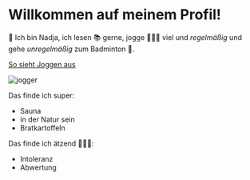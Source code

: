 <!-- "Hero" Header -->
# Willkommen auf meinem Profil!


👋 Ich bin Nadja, ich lesen 📚 gerne, jogge 🏃🏻‍♀️ viel  und *regelmäßig* und gehe *unregelmäßig* zum Badminton 🏸.

[So sieht Joggen aus](https://www.google.com/url?sa=i&url=https%3A%2F%2Fwww.geo.de%2Fmagazine%2Fgeo-kompakt%2F234-rtkl-joggen-wie-man-sinnvoll-mit-dem-laufen-beginnt&psig=AOvVaw3Z1uLI-A5BumsO0rmsqThp&ust=1687338002626000&source=images&cd=vfe&ved=0CA4QjRxqFwoTCKDg9oO-0f8CFQAAAAAdAAAAABAD)


![jogger](https://github.com/NadjaKanunnikow/NadjaKanunnikow/assets/136720547/55b33ca3-aff5-4475-94bf-01520fa8305d)

Das finde ich super:
- Sauna
- in der Natur sein
- Bratkartoffeln
  
Das finde ich ätzend 🙅🏻‍♀️:
- Intoleranz
- Abwertung

